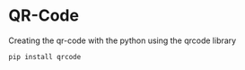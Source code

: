 # QR-Code
Creating the qr-code with the python using the qrcode library
```py
pip install qrcode
```
